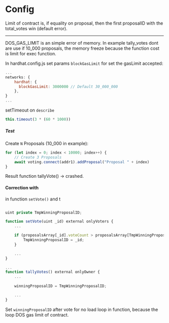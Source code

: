 # Config

Limit of contract is, if equality on proposal, then the first proposalID with the total_votes win (default error).

____

DOS_GAS_LIMIT is an simple error of memory. In example tally_votes dont are use if 10_000 proposals, the memory freeze because the function cost is limit for exec function.

In hardhat.config.js set params `blockGasLimit` for set the gasLimit accepted:

```js
...
networks: {
    hardhat: {
      blockGasLimit: 3000000 // Default 30_000_000
    },
}
...
```

setTimeout on `describe`

```js
this.timeout(3 * (60 * 1000))
```

##### Test

Create `N` Proposals (10_000 in example):
```js
for (let index = 0; index < 10000; index++) {
    // Create 3 Proposals
    await voting.connect(addr1).addProposal("Proposal " + index)
}
```

Result function tallyVote() -> crashed.

#### Correction with

in function `setVote()` and t
```js

uint private TmpWinningProposalID;

function setVote(uint _id) external onlyVoters {
    ...

    if (proposalsArray[_id].voteCount > proposalsArray[TmpWinningProposalID].voteCount) {
        TmpWinningProposalID = _id;
    }

    ...
}

...
function tallyVotes() external onlyOwner {
    ...
    
    winningProposalID = TmpWinningProposalID;

    ...
}

```

Set `winningProposalID` after vote for no load loop in function, because the loop DOS gas limit of contract.

